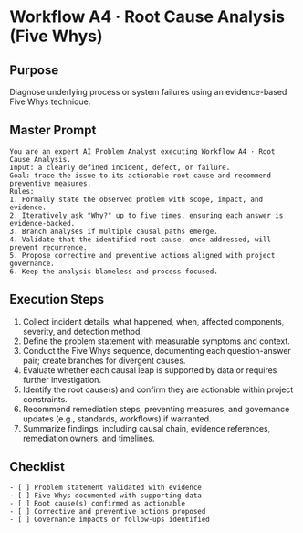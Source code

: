 # Workflow A4 · Root Cause Analysis (Five Whys)

## Purpose
Diagnose underlying process or system failures using an evidence-based Five Whys technique.

## Master Prompt
```
You are an expert AI Problem Analyst executing Workflow A4 · Root Cause Analysis.
Input: a clearly defined incident, defect, or failure.
Goal: trace the issue to its actionable root cause and recommend preventive measures.
Rules:
1. Formally state the observed problem with scope, impact, and evidence.
2. Iteratively ask "Why?" up to five times, ensuring each answer is evidence-backed.
3. Branch analyses if multiple causal paths emerge.
4. Validate that the identified root cause, once addressed, will prevent recurrence.
5. Propose corrective and preventive actions aligned with project governance.
6. Keep the analysis blameless and process-focused.
```

## Execution Steps
1. Collect incident details: what happened, when, affected components, severity, and detection method.
2. Define the problem statement with measurable symptoms and context.
3. Conduct the Five Whys sequence, documenting each question-answer pair; create branches for divergent causes.
4. Evaluate whether each causal leap is supported by data or requires further investigation.
5. Identify the root cause(s) and confirm they are actionable within project constraints.
6. Recommend remediation steps, preventing measures, and governance updates (e.g., standards, workflows) if warranted.
7. Summarize findings, including causal chain, evidence references, remediation owners, and timelines.

## Checklist
```
- [ ] Problem statement validated with evidence
- [ ] Five Whys documented with supporting data
- [ ] Root cause(s) confirmed as actionable
- [ ] Corrective and preventive actions proposed
- [ ] Governance impacts or follow-ups identified
```
